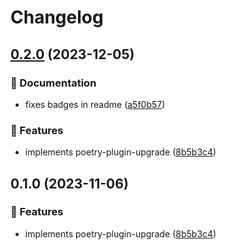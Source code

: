 # Changelog

## [0.2.0](https://github.com/apoclyps/poetry-plugin-upgrade/compare/0.1.0...0.2.0) (2023-12-05)


### 📝 Documentation

* fixes badges in readme ([a5f0b57](https://github.com/apoclyps/poetry-plugin-upgrade/commit/a5f0b570e447fe7b97ffee3e441519488e67e6d2))


### 🚀 Features

* implements poetry-plugin-upgrade ([8b5b3c4](https://github.com/apoclyps/poetry-plugin-upgrade/commit/8b5b3c4a50ebe750a8febbee0dcff75f777ed838))

## 0.1.0 (2023-11-06)


### 🚀 Features

* implements poetry-plugin-upgrade ([8b5b3c4](https://github.com/apoclyps/poetry-plugin-upgrade/commit/8b5b3c4a50ebe750a8febbee0dcff75f777ed838))
